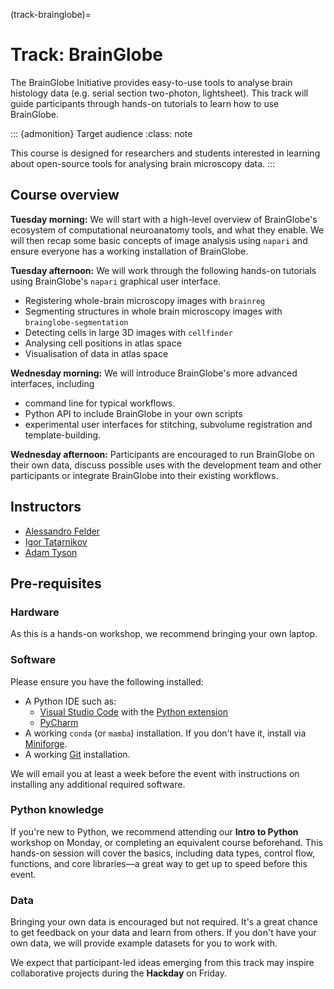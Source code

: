 (track-brainglobe)=
# Track: BrainGlobe

The BrainGlobe Initiative provides easy-to-use tools to analyse brain histology data (e.g. serial section two-photon, lightsheet).
This track will guide participants through hands-on tutorials to learn how to use BrainGlobe.

::: {admonition} Target audience
:class: note

This course is designed for researchers and students interested in learning about open-source tools for analysing brain microscopy data.
:::

## Course overview

__Tuesday morning:__
We will start with a high-level overview of BrainGlobe's ecosystem of computational neuroanatomy tools, and what they enable.
We will then recap some basic concepts of image analysis using `napari` and ensure everyone has a working installation of BrainGlobe.

__Tuesday afternoon:__
We will work through the following hands-on tutorials using BrainGlobe's `napari` graphical user interface.
- Registering whole-brain microscopy images with `brainreg`
- Segmenting structures in whole brain microscopy images with `brainglobe-segmentation`
- Detecting cells in large 3D images with `cellfinder`
- Analysing cell positions in atlas space
- Visualisation of data in atlas space

__Wednesday morning:__
We will introduce BrainGlobe's more advanced interfaces, including 
- command line for typical workflows.
- Python API to include BrainGlobe in your own scripts
- experimental user interfaces for stitching, subvolume registration and template-building.

__Wednesday afternoon:__
Participants are encouraged to run BrainGlobe on their own data, discuss possible uses with the development team and other participants or integrate BrainGlobe into their existing workflows.

## Instructors
- [Alessandro Felder](https://github.com/alessandrofelder)
- [Igor Tatarnikov](https://github.com/IgorTatarnikov)
- [Adam Tyson](https://github.com/adamltyson)

## Pre-requisites

### Hardware
As this is a hands-on workshop, we recommend bringing your own laptop.

### Software
Please ensure you have the following installed:
- A Python IDE such as:
  - [Visual Studio Code](https://code.visualstudio.com/) with the [Python extension](https://marketplace.visualstudio.com/items?itemName=ms-python.python)
  - [PyCharm](https://www.jetbrains.com/pycharm/)
- A working `conda` (or `mamba`) installation. If you don't have it, install via [Miniforge](https://github.com/conda-forge/miniforge).
- A working [Git](https://git-scm.com/) installation.

We will email you at least a week before the event with instructions on installing any additional required software.

### Python knowledge
If you're new to Python, we recommend attending our __Intro to Python__ workshop on Monday, or completing an equivalent course beforehand.
This hands-on session will cover the basics, including data types, control flow, functions, and core libraries—a great way to get up to speed before this event.

### Data
Bringing your own data is encouraged but not required.
It's a great chance to get feedback on your data and learn from others.
If you don't have your own data, we will provide example datasets for you to work with.

We expect that participant-led ideas emerging from this track may inspire collaborative projects during the __Hackday__ on Friday.
